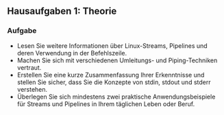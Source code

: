 ## Hausaufgaben 1: Theorie

### Aufgabe
- Lesen Sie weitere Informationen über Linux-Streams, Pipelines und deren Verwendung in der Befehlszeile.
- Machen Sie sich mit verschiedenen Umleitungs- und Piping-Techniken vertraut.
- Erstellen Sie eine kurze Zusammenfassung Ihrer Erkenntnisse und stellen Sie sicher, dass Sie die Konzepte von stdin, stdout und stderr verstehen.
- Überlegen Sie sich mindestens zwei praktische Anwendungsbeispiele für Streams und Pipelines in Ihrem täglichen Leben oder Beruf.
